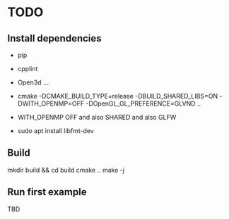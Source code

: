 # TODO

## Install dependencies
* pip
* cpplint
* Open3d .... 
* cmake -DCMAKE_BUILD_TYPE=release -DBUILD_SHARED_LIBS=ON -DWITH_OPENMP=OFF -DOpenGL_GL_PREFERENCE=GLVND ..
* WITH_OPENMP OFF and also SHARED and also GLFW

* sudo apt install libfmt-dev

## Build
mkdir build && cd build
cmake ..
make -j

## Run first example
TBD
